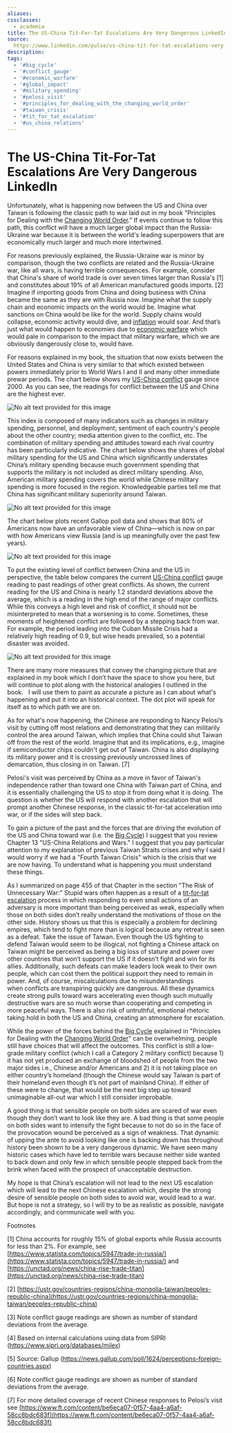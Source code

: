 ```yaml
---
aliases:
cssclasses:
  - academia
title: The US-China Tit-For-Tat Escalations Are Very Dangerous LinkedIn
source: 
  https://www.linkedin.com/pulse/us-china-tit-for-tat-escalations-very-dangerous-ray-dalio/
description:
tags:
  - '#big_cycle'
  - '#conflict_gauge'
  - '#economic_warfare'
  - '#global_impact'
  - '#military_spending'
  - '#pelosi_visit'
  - '#principles_for_dealing_with_the_changing_world_order'
  - '#taiwan_crisis'
  - '#tit_for_tat_escalation'
  - '#us_china_relations'
---
```

# The US-China Tit-For-Tat Escalations Are Very Dangerous LinkedIn

Unfortunately,  what is happening now between the US and China over Taiwan is following the classic path to war laid out in my book "Principles for Dealing with the [Changing World Order](../Principles%20For%20Navigating%20Big%20Debt%20Cycles/Principles%20Part%20II.md).” If events continue to follow this path,  this conflict will have a much larger global impact than the Russia-Ukraine war because it is between the world's leading superpowers that are economically much larger and much more intertwined.

For reasons previously explained,  the Russia-Ukraine war is minor by comparison,  though the two conflicts are related and the Russia-Ukraine war,  like all wars,  is having terrible consequences. For example,  consider that China's share of world trade is over seven times larger than Russia's \[1\] and constitutes about 19% of all American manufactured goods imports. \[2\] Imagine if importing goods from China and doing business with China became the same as they are with Russia now. Imagine what the supply chain and economic impacts on the world would be. Imagine what sanctions on China would be like for the world. Supply chains would collapse,  economic activity would dive,  and [inflation](../Principles%20For%20Navigating%20Big%20Debt%20Cycles/Part%20II%20Detailed%20Case%20Studies/German%20Debt%20Crisis%20andHyperinflation%20(1918–1924)/War%20Economies%20and%20Hyperinflation.md) would soar. And that’s just what would happen to economies due to [economic warfare](Capital%20Wars%20from%201600%20to%20the%20Present..md) which would pale in comparison to the impact that military warfare,  which we are obviously dangerously close to,  would have.

For reasons explained in my book,  the situation that now exists between the United States and China is very similar to that which existed between powers immediately prior to World Wars I and II and many other immediate prewar periods. The chart below shows my [US-China conflict](The%20Risks%20of%20US-China%20Military%20War%20Have%20Declined%20and%20a%20New%20Type%20of%20War%20Has%20Begun.md) gauge since 2000. As you can see,  the readings for conflict between the US and China are the highest ever.

![No alt text provided for this image](https://media.licdn.com/dms/image/v2/D4E12AQEwrGMQVB090Q/article-inline_image-shrink_1500_2232/article-inline_image-shrink_1500_2232/0/1659966772532?e=1738800000&v=beta&t=XRC1-qu3HKPkMeG3P1tQGDfBBZ_0Y1mSc8jyhdNDYAk)

This index is composed of many indicators such as changes in military spending,  personnel,  and deployment; sentiment of each country's people about the other country; media attention given to the conflict,  etc. The combination of military spending and attitudes toward each rival country has been particularly indicative. The chart below shows the shares of global military spending for the US and China which significantly understates China’s military spending because much government spending that supports the military is not included as direct military spending. Also,  American military spending covers the world while Chinese military spending is more focused in the region. Knowledgeable parties tell me that China has significant military superiority around Taiwan.

![No alt text provided for this image](https://media.licdn.com/dms/image/v2/D4E12AQFrMzVPOVXkFQ/article-inline_image-shrink_1500_2232/article-inline_image-shrink_1500_2232/0/1659966790784?e=1738800000&v=beta&t=-mQuc2Se0p3ehQ9s-y_5QN7zBNfO212t5XfKkV-xvVI)

The chart below plots recent Gallop poll data and shows that 80% of Americans now have an unfavorable view of China—which is now on par with how Americans view Russia (and is up meaningfully over the past few years).

![No alt text provided for this image](https://media.licdn.com/dms/image/v2/D4E12AQEMdh8TIGDY5A/article-inline_image-shrink_1500_2232/article-inline_image-shrink_1500_2232/0/1659966812327?e=1738800000&v=beta&t=PjamaiNkH-wCpj_8NcDpOD5D86c4EqvS47nCfH46kTE)

To put the existing level of conflict between China and the US in perspective,  the table below compares the current [US-China conflict](The%20Risks%20of%20US-China%20Military%20War%20Have%20Declined%20and%20a%20New%20Type%20of%20War%20Has%20Begun.md) gauge reading to past readings of other great conflicts. As shown,  the current reading for the US and China is nearly 1.2 standard deviations above the average,  which is a reading in the high end of the range of major conflicts. While this conveys a high level and risk of conflict,  it should not be misinterpreted to mean that a worsening is to come. Sometimes,  these moments of heightened conflict are followed by a stepping back from war. For example,  the period leading into the Cuban Missile Crisis had a relatively high reading of 0.9,  but wise heads prevailed,  so a potential disaster was avoided.

![No alt text provided for this image](https://media.licdn.com/dms/image/v2/D4E12AQGQ68V5ISIXFw/article-inline_image-shrink_1500_2232/article-inline_image-shrink_1500_2232/0/1659966844955?e=1738800000&v=beta&t=d8X-54GcuQLDJy2WwJfSz6qs5ktKOvXWdF4h_d1Y7Fw)

There are many more measures that convey the changing picture that are explained in my book which I don’t have the space to show you here,  but will continue to plot along with the historical analogies I outlined in the book.   I will use them to paint as accurate a picture as I can about what's happening and put it into an historical context. The dot plot will speak for itself as to which path we are on.

As for what's now happening,  the Chinese are responding to Nancy Pelosi’s visit by cutting off most relations and demonstrating that they can militarily control the area around Taiwan,  which implies that China could shut Taiwan off from the rest of the world. Imagine that and its implications,  e.g.,  imagine if semiconductor chips couldn't get out of Taiwan. China is also displaying its military power and it is crossing previously uncrossed lines of demarcation,  thus closing in on Taiwan. \[7\]

Pelosi's visit was perceived by China as a move in favor of Taiwan's independence rather than toward one China with Taiwan part of China,  and it is essentially challenging the US to stop it from doing what it is doing. The question is whether the US will respond with another escalation that will prompt another Chinese response,  in the classic tit-for-tat acceleration into war,  or if the sides will step back.

To gain a picture of the past and the forces that are driving the evolution of the US and China toward war (i.e. the [Big Cycle](../How%20Countries%20Go%20Broke/How%20Countries%20Go%20Broke%20-%20Chapter%202%20&%20Chapter%203.md)) I suggest that you review Chapter 13 "US-China Relations and Wars." I suggest that you pay particular attention to my explanation of previous Taiwan Straits crises and why I said I would worry if we had a "Fourth Taiwan Crisis" which is the crisis that we are now having. To understand what is happening you must understand these things.

As I summarized on page 455 of that Chapter in the section "The Risk of Unnecessary War:" Stupid wars often happen as a result of a [tit-for-tat escalation](Capital%20Wars%20from%201600%20to%20the%20Present..md) process in which responding to even small actions of an adversary is more important than being perceived as weak,  especially when those on both sides don’t really understand the motivations of those on the other side. History shows us that this is especially a problem for declining empires,  which tend to fight more than is logical because any retreat is seen as a defeat. Take the issue of Taiwan. Even though the US fighting to defend Taiwan would seem to be illogical,  not fighting a Chinese attack on Taiwan might be perceived as being a big loss of stature and power over other countries that won’t support the US if it doesn’t fight and win for its allies. Additionally,  such defeats can make leaders look weak to their own people,  which can cost them the political support they need to remain in power. And,  of course,  miscalculations due to misunderstandings when conflicts are transpiring quickly are dangerous. All these dynamics create strong pulls toward wars accelerating even though such mutually destructive wars are so much worse than cooperating and competing in more peaceful ways. There is also risk of untruthful,  emotional rhetoric taking hold in both the US and China,  creating an atmosphere for escalation.

While the power of the forces behind the [Big Cycle](../How%20Countries%20Go%20Broke/How%20Countries%20Go%20Broke%20-%20Chapter%202%20&%20Chapter%203.md) explained in "Principles for Dealing with the [Changing World Order](../Principles%20For%20Navigating%20Big%20Debt%20Cycles/Principles%20Part%20II.md)” can be overwhelming,  people still have choices that will affect the outcomes. This conflict is still a low-grade military conflict (which I call a Category 2 military conflict) because 1) it has not yet produced an exchange of bloodshed of people from the two major sides i.e.,  Chinese and/or Americans and 2) it is not taking place on either country’s homeland (though the Chinese would say Taiwan is part of their homeland even though it’s not part of mainland China). If either of these were to change,  that would be the next big step up toward unimaginable all-out war which I still consider improbable.

A good thing is that sensible people on both sides are scared of war even though they don’t want to look like they are. A bad thing is that some people on both sides want to intensify the fight because to not do so in the face of the provocation wound be perceived as a sign of weakness. That dynamic of upping the ante to avoid looking like one is backing down has throughout history been shown to be a very dangerous dynamic. We have seen many historic cases which have led to terrible wars because neither side wanted to back down and only few in which sensible people stepped back from the brink when faced with the prospect of unacceptable destruction.

My hope is that China’s escalation will not lead to the next US escalation which will lead to the next Chinese escalation which,  despite the strong desire of sensible people on both sides to avoid war,  would lead to a war. But hope is not a strategy,  so I will try to be as realistic as possible,  navigate accordingly,  and communicate well with you.

Footnotes

\[1\] China accounts for roughly 15% of global exports while Russia accounts for less than 2%. For example,  see [https://www.statista.com/topics/5947/trade-in-russia/](https://www.statista.com/topics/5947/trade-in-russia/) and [https://unctad.org/news/china-rise-trade-titan](https://unctad.org/news/china-rise-trade-titan)

\[2\] [https://ustr.gov/countries-regions/china-mongolia-taiwan/peoples-republic-china](https://ustr.gov/countries-regions/china-mongolia-taiwan/peoples-republic-china)

\[3\] Note conflict gauge readings are shown as number of standard deviations from the average.

\[4\] Based on internal calculations using data from SIPRI (https://www.sipri.org/databases/milex)

\[5\] Source: Gallup (https://news.gallup.com/poll/1624/perceptions-foreign-countries.aspx)

\[6\] Note conflict gauge readings are shown as number of standard deviations from the average.

\[7\] For more detailed coverage of recent Chinese responses to Pelosi’s visit see [https://www.ft.com/content/be6eca07-0f57-4aa4-a6af-58cc8bdc683f](https://www.ft.com/content/be6eca07-0f57-4aa4-a6af-58cc8bdc683f)
